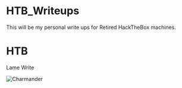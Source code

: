 # HTB_Writeups
This will be my personal write ups for Retired HackTheBox machines. 
# HTB

[](https://www.notion.so/55ff109a69bd4423b753e4373fca2e17)

Lame Write


![Charmander](https://user-images.githubusercontent.com/110210595/185728920-a60f2a2d-7e0a-4051-8d11-70082feef738.jpg)
